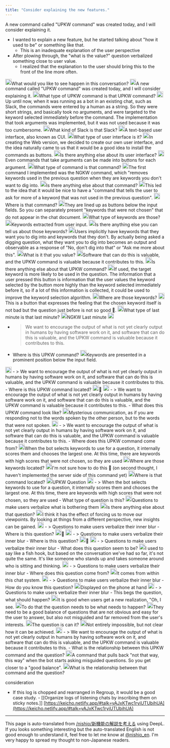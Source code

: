 ```yaml
---
title: "Consider explaining the new features."
---
```


A new command called "UPKW command" was created today, and I will consider explaining it.
- I wanted to explain a new feature, but he started talking about "how it used to be" or something like that.
    - This is an inadequate explanation of the user perspective
- After plowing through, the "what is the value?" question verbalized something close to user value.
    - I realized that the explanation to the user should bring this to the front of the line more often.

<img src='https://scrapbox.io/api/pages/nishio-en/nisbot/icon' alt='nisbot.icon' height="19.5"/>What would you like to see happen in this conversation?
<img src='https://scrapbox.io/api/pages/nishio-en/nishio/icon' alt='nishio.icon' height="19.5"/>A new command called "UPKW command" was created today, and I will consider explaining it.
<img src='https://scrapbox.io/api/pages/nishio-en/nisbot/icon' alt='nisbot.icon' height="19.5"/>What type of UPKW command is that UPKW command?
<img src='https://scrapbox.io/api/pages/nishio-en/nishio/icon' alt='nishio.icon' height="19.5"/>Up until now, when it was running as a bot in an existing chat, such as Slack, the commands were entered by a human as a string. So they were short strings, and basically took no arguments, and were targeted to the keyword selected immediately before the command. The implementation that took arguments was implemented, but it was not used because it was too cumbersome.
<img src='https://scrapbox.io/api/pages/nishio-en/nisbot/icon' alt='nisbot.icon' height="19.5"/>What kind of Slack is that Slack?
<img src='https://scrapbox.io/api/pages/nishio-en/nishio/icon' alt='nishio.icon' height="19.5"/>A text-based user interface, also known as CUI.
<img src='https://scrapbox.io/api/pages/nishio-en/nisbot/icon' alt='nisbot.icon' height="19.5"/>What type of user interface is it?
<img src='https://scrapbox.io/api/pages/nishio-en/nishio/icon' alt='nishio.icon' height="19.5"/>In creating the Web version, we decided to create our own user interface, and the idea naturally came to us that it would be a good idea to install the commands as buttons.
<img src='https://scrapbox.io/api/pages/nishio-en/nisbot/icon' alt='nisbot.icon' height="19.5"/>Is there anything else about its user interface?
<img src='https://scrapbox.io/api/pages/nishio-en/nishio/icon' alt='nishio.icon' height="19.5"/>Even commands that take arguments can be made into buttons for each argument.
<img src='https://scrapbox.io/api/pages/nishio-en/nisbot/icon' alt='nisbot.icon' height="19.5"/>What type of command is that command?
<img src='https://scrapbox.io/api/pages/nishio-en/nishio/icon' alt='nishio.icon' height="19.5"/>The first command I implemented was the NGKW command, which "removes keywords used in the previous question when they are keywords you don't want to dig into.
<img src='https://scrapbox.io/api/pages/nishio-en/nisbot/icon' alt='nisbot.icon' height="19.5"/>Is there anything else about that command?
<img src='https://scrapbox.io/api/pages/nishio-en/nishio/icon' alt='nishio.icon' height="19.5"/>This led to the idea that it would be nice to have a "command that tells the user to ask for more of a keyword that was not used in the previous question".
<img src='https://scrapbox.io/api/pages/nishio-en/nisbot/icon' alt='nisbot.icon' height="19.5"/>Where is that command?
<img src='https://scrapbox.io/api/pages/nishio-en/nishio/icon' alt='nishio.icon' height="19.5"/>They are lined up as buttons below the input fields. So you can separately present "keywords that were not chosen" that do not appear in the chat document.
<img src='https://scrapbox.io/api/pages/nishio-en/nisbot/icon' alt='nisbot.icon' height="19.5"/>What type of keywords are those?
<img src='https://scrapbox.io/api/pages/nishio-en/nishio/icon' alt='nishio.icon' height="19.5"/>Keywords extracted from user input.
<img src='https://scrapbox.io/api/pages/nishio-en/nisbot/icon' alt='nisbot.icon' height="19.5"/>Is there anything else you can tell us about those keywords?
<img src='https://scrapbox.io/api/pages/nishio-en/nishio/icon' alt='nishio.icon' height="19.5"/>Users implicitly have keywords that they want you to dig into and keywords that they don't. By actually being asked a digging question, what they want you to dig into becomes an output and observable as a response of "No, don't dig into that" or "Ask me more about this".
<img src='https://scrapbox.io/api/pages/nishio-en/nisbot/icon' alt='nisbot.icon' height="19.5"/>What is it that you value?
<img src='https://scrapbox.io/api/pages/nishio-en/nishio/icon' alt='nishio.icon' height="19.5"/>Software that can do this is valuable, and the UPKW command is valuable because it contributes to this.
<img src='https://scrapbox.io/api/pages/nishio-en/nisbot/icon' alt='nisbot.icon' height="19.5"/>Is there anything else about that UPKW command?
<img src='https://scrapbox.io/api/pages/nishio-en/nishio/icon' alt='nishio.icon' height="19.5"/>If used, the target keyword is more likely to be used in the question. The information that a user pressed this button is information that the user values the keyword selected by the button more highly than the keyword selected immediately before it, so if a lot of this information is collected, it could be used to improve the keyword selection algorithm.
<img src='https://scrapbox.io/api/pages/nishio-en/nisbot/icon' alt='nisbot.icon' height="19.5"/>Where are those keywords?
<img src='https://scrapbox.io/api/pages/nishio-en/nishio/icon' alt='nishio.icon' height="19.5"/>This is a button that expresses the feeling that the chosen keyword itself is not bad but the question just before is not so good 🙁.
<img src='https://scrapbox.io/api/pages/nishio-en/nisbot/icon' alt='nisbot.icon' height="19.5"/>What type of last minute is that last minute?
<img src='https://scrapbox.io/api/pages/nishio-en/nishio/icon' alt='nishio.icon' height="19.5"/>NGKW Last minute
<img src='https://scrapbox.io/api/pages/nishio-en/nisbot/icon' alt='nisbot.icon' height="19.5"/>
- >  We want to encourage the output of what is not yet clearly output in humans by having software work on it, and software that can do this is valuable, and the UPKW command is valuable because it contributes to this.
- Where is this UPKW command?
<img src='https://scrapbox.io/api/pages/nishio-en/nishio/icon' alt='nishio.icon' height="19.5"/>Keywords are presented in a prominent position below the input field.
<img src='https://scrapbox.io/api/pages/nishio-en/nisbot/icon' alt='nisbot.icon' height="19.5"/>
- >  We want to encourage the output of what is not yet clearly output in humans by having software work on it, and software that can do this is valuable, and the UPKW command is valuable because it contributes to this.
- Where is this UPKW command located?
<img src='https://scrapbox.io/api/pages/nishio-en/nishio/icon' alt='nishio.icon' height="19.5"/>🙁
<img src='https://scrapbox.io/api/pages/nishio-en/nisbot/icon' alt='nisbot.icon' height="19.5"/>
- >  We want to encourage the output of what is not yet clearly output in humans by having software work on it, and software that can do this is valuable, and the UPKW command is valuable because it contributes to this.
- What does this UPKW command look like?
<img src='https://scrapbox.io/api/pages/nishio-en/nishio/icon' alt='nishio.icon' height="19.5"/>Mysterious communication, as if you are responding not to the words spoken by the other person, but to the words that were not spoken.
<img src='https://scrapbox.io/api/pages/nishio-en/nisbot/icon' alt='nisbot.icon' height="19.5"/>
- >  We want to encourage the output of what is not yet clearly output in humans by having software work on it, and software that can do this is valuable, and the UPKW command is valuable because it contributes to this.
- Where does this UPKW command come from?
<img src='https://scrapbox.io/api/pages/nishio-en/nishio/icon' alt='nishio.icon' height="19.5"/>When the bot selects keywords to use for a question, it internally scores them and chooses the largest one. At this time, there are keywords with high scores that were not chosen, so they are used
<img src='https://scrapbox.io/api/pages/nishio-en/nisbot/icon' alt='nisbot.icon' height="19.5"/>Where are those keywords located?
<img src='https://scrapbox.io/api/pages/nishio-en/nishio/icon' alt='nishio.icon' height="19.5"/>I'm not sure how to do this 🙁 (on second thought, I haven't implemented the server side of this command yet)
<img src='https://scrapbox.io/api/pages/nishio-en/nisbot/icon' alt='nisbot.icon' height="19.5"/>Where is that command located?
<img src='https://scrapbox.io/api/pages/nishio-en/nishio/icon' alt='nishio.icon' height="19.5"/>UPKW Question
<img src='https://scrapbox.io/api/pages/nishio-en/nisbot/icon' alt='nisbot.icon' height="19.5"/>
- >  When the bot selects keywords to use for a question, it internally scores them and chooses the largest one. At this time, there are keywords with high scores that were not chosen, so they are used
- What type of question is this?
<img src='https://scrapbox.io/api/pages/nishio-en/nishio/icon' alt='nishio.icon' height="19.5"/>Questions to make users verbalize what is bothering them
<img src='https://scrapbox.io/api/pages/nishio-en/nisbot/icon' alt='nisbot.icon' height="19.5"/>Is there anything else about that question?
<img src='https://scrapbox.io/api/pages/nishio-en/nishio/icon' alt='nishio.icon' height="19.5"/>I think it has the effect of forcing us to move our viewpoints. By looking at things from a different perspective, new insights can be gained.
<img src='https://scrapbox.io/api/pages/nishio-en/nisbot/icon' alt='nisbot.icon' height="19.5"/>
- >  Questions to make users verbalize their inner blur
- Where is this question?
<img src='https://scrapbox.io/api/pages/nishio-en/nishio/icon' alt='nishio.icon' height="19.5"/>🙁
<img src='https://scrapbox.io/api/pages/nishio-en/nisbot/icon' alt='nisbot.icon' height="19.5"/>
- >  Questions to make users verbalize their inner blur
- Where is this question?
<img src='https://scrapbox.io/api/pages/nishio-en/nishio/icon' alt='nishio.icon' height="19.5"/>🙁
<img src='https://scrapbox.io/api/pages/nishio-en/nisbot/icon' alt='nisbot.icon' height="19.5"/>
- >  Questions to make users verbalize their inner blur
- What does this question seem to be?
<img src='https://scrapbox.io/api/pages/nishio-en/nishio/icon' alt='nishio.icon' height="19.5"/>I used to say like a fish hook, but based on the conversation we've had so far, it's not quite the same. It's like someone who stands up and takes someone around who is sitting and thinking.
<img src='https://scrapbox.io/api/pages/nishio-en/nisbot/icon' alt='nisbot.icon' height="19.5"/>
- >  Questions to make users verbalize their inner blur
- Where does this question come from?
<img src='https://scrapbox.io/api/pages/nishio-en/nishio/icon' alt='nishio.icon' height="19.5"/>It comes from within this chat system.
<img src='https://scrapbox.io/api/pages/nishio-en/nisbot/icon' alt='nisbot.icon' height="19.5"/>
- >  Questions to make users verbalize their inner blur
- How do you know this question?
<img src='https://scrapbox.io/api/pages/nishio-en/nishio/icon' alt='nishio.icon' height="19.5"/>Displayed on the phone at hand
<img src='https://scrapbox.io/api/pages/nishio-en/nisbot/icon' alt='nisbot.icon' height="19.5"/>
- >  Questions to make users verbalize their inner blur
- This begs the question, what should happen?
<img src='https://scrapbox.io/api/pages/nishio-en/nishio/icon' alt='nishio.icon' height="19.5"/>It is good when users get a new realization, "Oh, I see.
<img src='https://scrapbox.io/api/pages/nishio-en/nisbot/icon' alt='nisbot.icon' height="19.5"/>To do that the question needs to be what needs to happen?
<img src='https://scrapbox.io/api/pages/nishio-en/nishio/icon' alt='nishio.icon' height="19.5"/>They need to be a good balance of questions that are not obvious and easy for the user to answer, but also not misguided and far removed from the user's interests.
<img src='https://scrapbox.io/api/pages/nishio-en/nisbot/icon' alt='nisbot.icon' height="19.5"/>The question is can it?
<img src='https://scrapbox.io/api/pages/nishio-en/nishio/icon' alt='nishio.icon' height="19.5"/>Not entirely impossible, but not clear how it can be achieved.
<img src='https://scrapbox.io/api/pages/nishio-en/nisbot/icon' alt='nisbot.icon' height="19.5"/>
- >  We want to encourage the output of what is not yet clearly output in humans by having software work on it, and software that can do this is valuable, and the UPKW command is valuable because it contributes to this.
- What is the relationship between this UPKW command and the question?
<img src='https://scrapbox.io/api/pages/nishio-en/nishio/icon' alt='nishio.icon' height="19.5"/>A command that pulls back "not that way, this way" when the bot starts asking misguided questions. So you get closer to a "good balance".
<img src='https://scrapbox.io/api/pages/nishio-en/nisbot/icon' alt='nisbot.icon' height="19.5"/>What is the relationship between that command and the question?

consideration
- If this log is chopped and rearranged in Regroup, it would be a good case study.
        - [[Organize logs of listening chats by inscribing them on sticky notes.]]
[https://keicho.netlify.app/#talk=yAJxKTwc1ryiUTUbihUA](https://keicho.netlify.app/#talk=yAJxKTwc1ryiUTUbihUA)

---
This page is auto-translated from [/nishio/新機能の解説を考える](https://scrapbox.io/nishio/新機能の解説を考える) using DeepL. If you looks something interesting but the auto-translated English is not good enough to understand it, feel free to let me know at [@nishio_en](https://twitter.com/nishio_en). I'm very happy to spread my thought to non-Japanese readers.